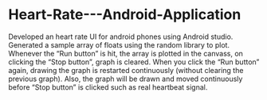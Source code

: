 # Heart-Rate---Android-Application
Developed an heart rate UI for android phones using Android studio. Generated a sample array of floats using the random library to plot. Whenever the “Run button” is hit, the array is plotted in the canvass, on clicking the “Stop button”, graph is cleared. When you click the “Run button” again, drawing the graph is restarted continuously (without clearing the previous graph).  Also, the graph will be drawn and moved continuously before “Stop button” is clicked such as real heartbeat signal.
